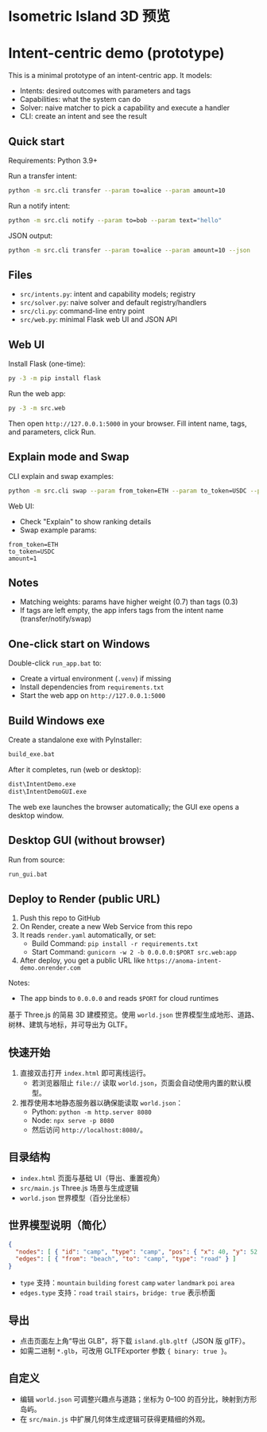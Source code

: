 ﻿# Isometric Island 3D 预览
Intent-centric demo (prototype)
================================

This is a minimal prototype of an intent-centric app. It models:

- Intents: desired outcomes with parameters and tags
- Capabilities: what the system can do
- Solver: naive matcher to pick a capability and execute a handler
- CLI: create an intent and see the result

Quick start
-----------

Requirements: Python 3.9+

Run a transfer intent:

```bash
python -m src.cli transfer --param to=alice --param amount=10
```

Run a notify intent:

```bash
python -m src.cli notify --param to=bob --param text="hello"
```

JSON output:

```bash
python -m src.cli transfer --param to=alice --param amount=10 --json
```

Files
-----

- `src/intents.py`: intent and capability models; registry
- `src/solver.py`: naive solver and default registry/handlers
- `src/cli.py`: command-line entry point
 - `src/web.py`: minimal Flask web UI and JSON API

Web UI
------

Install Flask (one-time):

```bash
py -3 -m pip install flask
```

Run the web app:

```bash
py -3 -m src.web
```

Then open `http://127.0.0.1:5000` in your browser. Fill intent name, tags, and parameters, click Run.

Explain mode and Swap
---------------------

CLI explain and swap examples:

```bash
python -m src.cli swap --param from_token=ETH --param to_token=USDC --param amount=1 --explain
```

Web UI:
- Check "Explain" to show ranking details
- Swap example params:
```
from_token=ETH
to_token=USDC
amount=1
```

Notes
-----
- Matching weights: params have higher weight (0.7) than tags (0.3)
- If tags are left empty, the app infers tags from the intent name (transfer/notify/swap)

One-click start on Windows
--------------------------

Double-click `run_app.bat` to:
- Create a virtual environment (`.venv`) if missing
- Install dependencies from `requirements.txt`
- Start the web app on `http://127.0.0.1:5000`

Build Windows exe
-----------------

Create a standalone exe with PyInstaller:

```bash
build_exe.bat
```

After it completes, run (web or desktop):

```bash
dist\IntentDemo.exe
dist\IntentDemoGUI.exe
```

The web exe launches the browser automatically; the GUI exe opens a desktop window.

Desktop GUI (without browser)
-----------------------------

Run from source:

```bash
run_gui.bat
```

Deploy to Render (public URL)
-----------------------------

1. Push this repo to GitHub
2. On Render, create a new Web Service from this repo
3. It reads `render.yaml` automatically, or set:
   - Build Command: `pip install -r requirements.txt`
   - Start Command: `gunicorn -w 2 -b 0.0.0.0:$PORT src.web:app`
4. After deploy, you get a public URL like `https://anoma-intent-demo.onrender.com`

Notes:
- The app binds to `0.0.0.0` and reads `$PORT` for cloud runtimes

基于 Three.js 的简易 3D 建模预览。使用 `world.json` 世界模型生成地形、道路、树林、建筑与地标，并可导出为 GLTF。

## 快速开始

1. 直接双击打开 `index.html` 即可离线运行。
   - 若浏览器阻止 `file://` 读取 `world.json`，页面会自动使用内置的默认模型。
2. 推荐使用本地静态服务器以确保能读取 `world.json`：
   - Python: `python -m http.server 8080`
   - Node: `npx serve -p 8080`
   - 然后访问 `http://localhost:8080/`。

## 目录结构

- `index.html` 页面与基础 UI（导出、重置视角）
- `src/main.js` Three.js 场景与生成逻辑
- `world.json` 世界模型（百分比坐标）

## 世界模型说明（简化）

```json
{
  "nodes": [ { "id": "camp", "type": "camp", "pos": { "x": 40, "y": 52 } } ],
  "edges": [ { "from": "beach", "to": "camp", "type": "road" } ]
}
```

- `type` 支持：`mountain` `building` `forest` `camp` `water` `landmark` `poi` `area`
- `edges.type` 支持：`road` `trail` `stairs`，`bridge: true` 表示桥面

## 导出

- 点击页面左上角“导出 GLB”，将下载 `island.glb.gltf`（JSON 版 glTF）。
- 如需二进制 `*.glb`，可改用 GLTFExporter 参数 `{ binary: true }`。

## 自定义

- 编辑 `world.json` 可调整兴趣点与道路；坐标为 0–100 的百分比，映射到方形岛屿。
- 在 `src/main.js` 中扩展几何体生成逻辑可获得更精细的外观。
